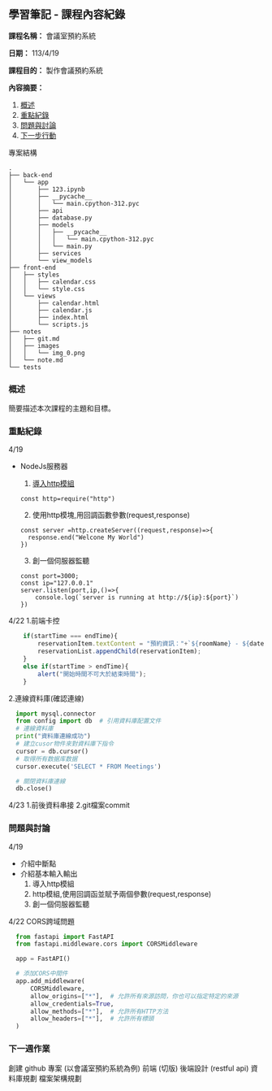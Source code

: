 ## 學習筆記 - 課程內容紀錄

**課程名稱：**
會議室預約系統

**日期：**
113/4/19

**課程目的：**
製作會議預約系統

**內容摘要：**
1. [概述](#概述)
2. [重點紀錄](#重點紀錄)
3. [問題與討論](#問題與討論)
4. [下一步行動](#下一步行動)



專案結構
```
.
├── back-end
│   └── app
│       ├── 123.ipynb
│       ├── __pycache__
│       │   └── main.cpython-312.pyc
│       ├── api
│       ├── database.py
│       ├── models
│       │   ├── __pycache__
│       │   │   └── main.cpython-312.pyc
│       │   └── main.py
│       ├── services
│       └── view_models
├── front-end
│   ├── styles
│   │   ├── calendar.css
│   │   └── style.css
│   └── views
│       ├── calendar.html
│       ├── calendar.js
│       ├── index.html
│       └── scripts.js
├── notes
│   ├── git.md
│   ├── images
│   │   └── img_0.png
│   └── note.md
└── tests

```

### 概述
簡要描述本次課程的主題和目標。

### 重點紀錄
4/19
- NodeJs服務器
  1. [導入http模組](#導入http模組)

  ```NodeJs
  const http=require("http")
  ```
  2. 使用http模塊,用回調函數參數(request,response)

  ```
  const server =http.createServer((request,response)=>{
    response.end("Welcone My World")
  })
  ```
  3. 創一個伺服器監聽
  ```
  const port=3000;
  const ip="127.0.0.1"
  server.listen(port,ip,()=>{
      console.log(`server is running at http://${ip}:${port}`)
  })
  ```

4/22
1.前端卡控
```js
    if(startTime === endTime){
        reservationItem.textContent = "預約資訊："+`${roomName} - ${date} ${startTime}-${endTime}`;
        reservationList.appendChild(reservationItem);
    }
    else if(startTime > endTime){
        alert("開始時間不可大於結束時間");
    }
```

2.連線資料庫(確認連線)

```python
  import mysql.connector
  from config import db  # 引用資料庫配置文件
  # 連線資料庫
  print("資料庫連線成功")
  # 建立cusor物件來對資料庫下指令
  cursor = db.cursor()    
  # 取得所有数据库数据
  cursor.execute('SELECT * FROM Meetings')

  # 關閉資料庫連線
  db.close()
```


4/23
1.前後資料串接
2.git檔案commit
### 問題與討論
4/19
- 介紹中斷點
- 介紹基本輸入輸出
    1. 導入http模組
    2. http模組,使用回調函並賦予兩個參數(request,response)
    3. 創一個伺服器監聽

4/22 CORS跨域問題
```python
  from fastapi import FastAPI
  from fastapi.middleware.cors import CORSMiddleware

  app = FastAPI()

  # 添加CORS中間件
  app.add_middleware(
      CORSMiddleware,
      allow_origins=["*"],  # 允許所有來源訪問，你也可以指定特定的來源
      allow_credentials=True,
      allow_methods=["*"],  # 允許所有HTTP方法
      allow_headers=["*"],  # 允許所有標頭
  )

```


### 下一週作業
創建 github 專案 (以會議室預約系統為例)
前端 (切版)
後端設計 (restful api)
資料庫規劃
檔案架構規劃





